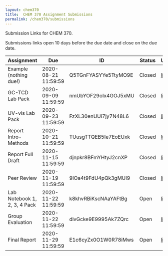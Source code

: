 ```yaml
---
layout: chem370
title:  CHEM 370 Assignment Submissions
permalink: /chem370/submissions
---
```


Submission Links for CHEM 370.

Submissions links open 10 days before the due date and close on the due date.

| Assignment | Due | ID | Status | URL |
| ----- | ----- | ----- | ----- | ----- |
|Example (nothing due!)|2020-08-21 11:59:59|Q5TGnFYASYYe5TtyMO9E|Closed|[link](https://www.dropbox.com/request/Q5TGnFYASYYe5TtyMO9E)|
|GC-TCD Lab Pack|2020-09-09 11:59:59|nmUbYOF29oIx4GOJ5xMU|Closed|[link](https://www.dropbox.com/request/nmUbYOF29oIx4GOJ5xMU)|
|UV-vis Lab Pack|2020-09-23 11:59:59|FzXL30enUUi7jy7N48L6|Closed|[link](https://www.dropbox.com/request/FzXL30enUUi7jy7N48L6)|
|Report Intro-Methods|2020-10-21 11:59:59|TUusgTTQEB5Ie7EoEUxk|Closed|[link](https://www.dropbox.com/request/TUusgTTQEB5Ie7EoEUxk)|
|Report Full Draft|2020-11-15 11:59:59|djnpkr8BFmYHtyJ2cnXP|Closed|[link](https://www.dropbox.com/request/djnpkr8BFmYHtyJ2cnXP)|
|Peer Review|2020-11-19 11:59:59|9IOa4t9FdU4pQk3gMUI9|Closed|[link](https://www.dropbox.com/request/9IOa4t9FdU4pQk3gMUI9)|
|Lab Notebook 1, 2, 3, 4 Pack|2020-11-22 11:59:59|k8khvRBiKscNAaYAFtBg|Open|[link](https://www.dropbox.com/request/k8khvRBiKscNAaYAFtBg)|
|Group Evaluation|2020-11-22 11:59:59|divGcke9E9995Ak7ZQrc|Open|[link](https://www.dropbox.com/request/divGcke9E9995Ak7ZQrc)|
|Final Report|2020-11-29 11:59:59|E1c6cyZx0O1W0R78iMws|Open|[link](https://www.dropbox.com/request/E1c6cyZx0O1W0R78iMws)|
